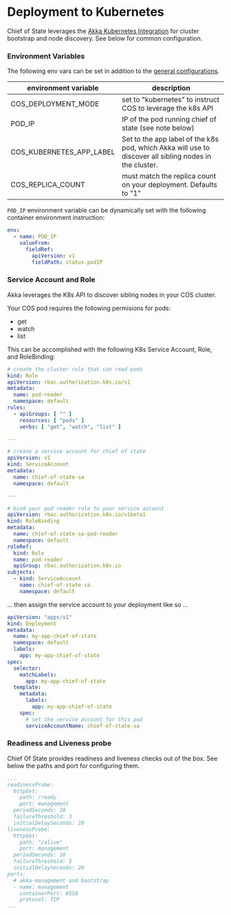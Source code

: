 # Deployment to Kubernetes

Chief of State leverages
the [Akka Kubernetes Integration](https://doc.akka.io/docs/akka-management/current/kubernetes-deployment/index.html) for
cluster bootstrap and node discovery. See below for common configuration.

### Environment Variables

The following env vars can be set in addition to the [general configurations](./configuration.md).

| environment variable | description |
| --- | --- |
| COS_DEPLOYMENT_MODE | set to "kubernetes" to instruct COS to leverage the k8s API |
| POD_IP | IP of the pod running chief of state (see note below) |
| COS_KUBERNETES_APP_LABEL | Set to the app label of the k8s pod, which Akka will use to discover all sibling nodes in the cluster. |
| COS_REPLICA_COUNT | must match the replica count on your deployment. Defaults to "1" |

`POD_IP` environment variable can be dynamically set with the following container environment instruction:

```yaml
env:
  - name: POD_IP
    valueFrom:
      fieldRef:
        apiVersion: v1
        fieldPath: status.podIP
```

### Service Account and Role

Akka leverages the K8s API to discover sibling nodes in your COS cluster.

Your COS pod requires the following permisions for pods:

- get
- watch
- list

This can be accomplished with the following K8s Service Account, Role, and RoleBinding:

```yaml
# create the cluster role that can read pods
kind: Role
apiVersion: rbac.authorization.k8s.io/v1
metadata:
  name: pod-reader
  namespace: default
rules:
  - apiGroups: [ "" ]
    resources: [ "pods" ]
    verbs: [ "get", "watch", "list" ]

---

# create a service account for chief of state
apiVersion: v1
kind: ServiceAccount
metadata:
  name: chief-of-state-sa
  namespace: default

---

# bind your pod reader role to your service account
apiVersion: rbac.authorization.k8s.io/v1beta1
kind: RoleBinding
metadata:
  name: chief-of-state-sa-pod-reader
  namespace: default
roleRef:
  kind: Role
  name: pod-reader
  apiGroup: rbac.authorization.k8s.io
subjects:
  - kind: ServiceAccount
    name: chief-of-state-sa
    namespace: default
```

... then assign the service account to your deployment like so ...

```yaml
apiVersion: "apps/v1"
kind: Deployment
metadata:
  name: my-app-chief-of-state
  namespace: default
  labels:
    app: my-app-chief-of-state
spec:
  selector:
    matchLabels:
      app: my-app-chief-of-state
  template:
    metadata:
      labels:
        app: my-app-chief-of-state
    spec:
      # set the service account for this pod
      serviceAccountName: chief-of-state-sa
```

### Readiness and Liveness probe

Chief Of State provides readiness and liveness checks out of the box. See below the paths and port for configuring them.

```yaml
...
readinessProbe:
  httpGet:
    path: /ready
    port: management
  periodSeconds: 10
  failureThreshold: 3
  initialDelaySeconds: 10
livenessProbe:
  httpGet:
    path: "/alive"
    port: management
  periodSeconds: 10
  failureThreshold: 5
  initialDelaySeconds: 20
ports:
  # akka-management and bootstrap
  - name: management
    containerPort: 8558
    protocol: TCP
...
```



